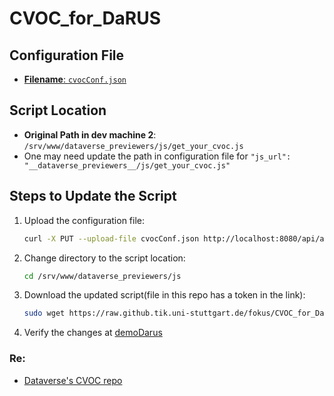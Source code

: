 # CVOC_for_DaRUS

## Configuration File
- [**Filename**: `cvocConf.json`](https://github.tik.uni-stuttgart.de/fokus/CVOC_for_DaRUS/blob/main/cvocConf.json)

## Script Location
- **Original Path in dev machine 2**: `/srv/www/dataverse_previewers/js/get_your_cvoc.js`
- One may need update the path in configuration file for `"js_url": "__dataverse_previewers__/js/get_your_cvoc.js"` 

## Steps to Update the Script

1. Upload the configuration file:
    ```sh
    curl -X PUT --upload-file cvocConf.json http://localhost:8080/api/admin/settings/:CVocConf 

2. Change directory to the script location:
    ```sh
    cd /srv/www/dataverse_previewers/js
    ```

3. Download the updated script(file in this repo has a token in the link):
    ```sh
    sudo wget https://raw.github.tik.uni-stuttgart.de/fokus/CVOC_for_DaRUS/main/ORCID-Vocab/get_authors_orcid.js?token=XXXXXXXXXXXXXXXXXXXXXXXXXXXXXXXXXXXXXXXXXXX
    ```

4. Verify the changes at [demoDarus](https://nfldevdataverse2.rus.uni-stuttgart.de/)

### Re: 
- [Dataverse's CVOC repo](https://github.com/gdcc/dataverse-external-vocab-support)
